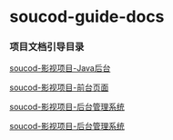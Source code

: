 # soucod-guide-docs
### 项目文档引导目录

[soucod-影视项目-Java后台](https://github.com/soucod/soucod-cold-soucodtv)

[soucod-影视项目-前台页面](https://github.com/soucod/soucod-cold-soucodtv-web)

[soucod-影视项目-后台管理系统](https://github.com/soucod/soucod-cold-soucodtv-web-admin)



[soucod-影视项目-后台管理系统](https://github.com/soucod/soucod-cold-soucodtv-web-admin)